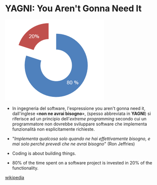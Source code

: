 # YAGNI: You Aren't Gonna Need It

![YAGNI](https://raw.githubusercontent.com/maboglia/Fondamenti/master/img/8020.png)

* In ingegneria del software, l'espressione you aren't gonna need it, dall'inglese «**non ne avrai bisogno**», (spesso abbreviata in **YAGNI**) si riferisce ad un principio dell'*extreme programming* secondo cui un programmatore non dovrebbe sviluppare software che implementa funzionalità non esplicitamente richieste.
* "*Implementa qualcosa solo quando ne hai effettivamente bisogno, e mai solo perché prevedi che ne avrai bisogno*" (Ron Jeffries)

* Coding is about building things.
* 80% of the time spent on a software project is invested in 20% of the functionality.

[wikipedia](https://it.wikipedia.org/wiki/You_aren%27t_gonna_need_it)
